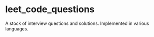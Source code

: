 # leet_code_questions
A stock of interview questions and solutions. Implemented in various languages.
